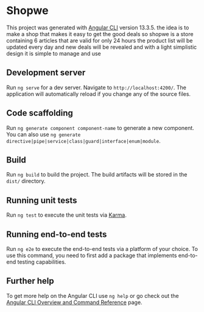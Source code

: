 # Shopwe

This project was generated with [Angular CLI](https://github.com/angular/angular-cli) version 13.3.5.
the idea is to make a shop that makes it easy to get the good deals 
so shopwe is a store containing 6 articles that are valid for only 24 hours 
the product list will be updated every day  and new deals will be revealed and with a light simplistic design it is simple to manage and use 

## Development server

Run `ng serve` for a dev server. Navigate to `http://localhost:4200/`. The application will automatically reload if you change any of the source files.

## Code scaffolding

Run `ng generate component component-name` to generate a new component. You can also use `ng generate directive|pipe|service|class|guard|interface|enum|module`.

## Build

Run `ng build` to build the project. The build artifacts will be stored in the `dist/` directory.

## Running unit tests

Run `ng test` to execute the unit tests via [Karma](https://karma-runner.github.io).

## Running end-to-end tests

Run `ng e2e` to execute the end-to-end tests via a platform of your choice. To use this command, you need to first add a package that implements end-to-end testing capabilities.

## Further help

To get more help on the Angular CLI use `ng help` or go check out the [Angular CLI Overview and Command Reference](https://angular.io/cli) page.
